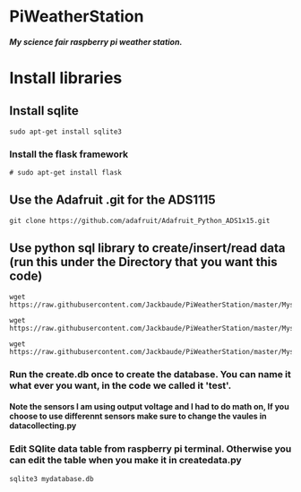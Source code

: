 # PiWeatherStation
##### My science fair raspberry pi weather station.


# Install libraries


## Install sqlite
```
sudo apt-get install sqlite3
```
### Install the flask framework

```
# sudo apt-get install flask
```
## Use the Adafruit .git for the ADS1115
```
git clone https://github.com/adafruit/Adafruit_Python_ADS1x15.git
```

## Use python sql library to create/insert/read data (run this under the Directory that you want this code)

```
wget https://raw.githubusercontent.com/Jackbaude/PiWeatherStation/master/MysqlPython/InsertData.py
```
```
wget https://raw.githubusercontent.com/Jackbaude/PiWeatherStation/master/MysqlPython/Readdb.py
```
```
wget https://raw.githubusercontent.com/Jackbaude/PiWeatherStation/master/MysqlPython/createdb.py
```
### Run the create.db once to create the database. You can name it what ever you want, in the code we called it 'test'.

#### Note the sensors I am using output voltage and I had to do math on, If you choose to use differennt sensors make sure to change the vaules in datacollecting.py


### Edit SQlite data table from raspberry pi terminal. Otherwise you can edit the table when you make it in createdata.py

```
sqlite3 mydatabase.db
```
